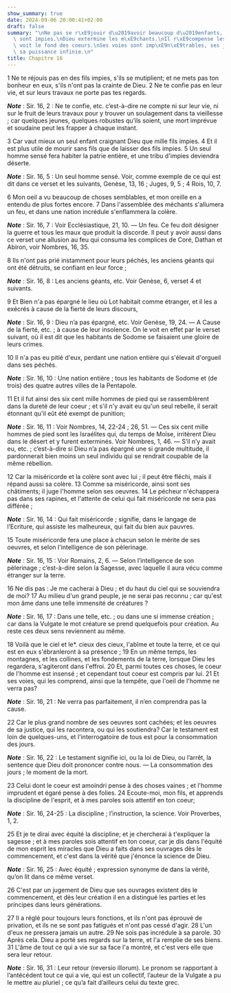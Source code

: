 ```yaml
---
show_summary: true
date: 2024-09-06 20:00:41+02:00
draft: false
summary: "\nNe pas se r\xE9jouir d\u2019avoir beaucoup d\u2019enfants, s\u2019ils\
  \ sont impies.\nDieu extermine les m\xE9chants.\nIl r\xE9compense les bons.\nIl\
  \ voit le fond des coeurs.\nSes voies sont imp\xE9n\xE9trables, ses jugements terribles,\
  \ sa puissance infinie.\n"
title: Chapitre 16
---
```





1 Ne te réjouis pas en des fils impies, s'ils se mutiplient; et ne mets pas ton bonheur en eux, s'ils n'ont pas la crainte de Dieu. 2 Ne te confie pas en leur vie, et sur leurs travaux ne porte pas tes regards.

***Note*** :  Sir. 16, 2 : Ne te confie, etc. c’est-à-dire ne compte ni sur leur vie, ni sur le fruit de leurs travaux pour y trouver un soulagement dans ta vieillesse ; car quelques jeunes, quelques robustes qu’ils soient, une mort imprévue et soudaine peut les frapper à chaque instant.

3 Car vaut mieux un seul enfant craignant Dieu que mille fils impies. 4 Et il est plus utile de mourir sans fils que de laisser des fils impies. 5 Un seul homme sensé fera habiter la patrie entière, et une tribu d'impies deviendra déserte.

***Note*** :  Sir. 16, 5 : Un seul homme sensé. Voir, comme exemple de ce qui est dit dans ce verset et les suivants, Genèse, 13, 16 ; Juges, 9, 5 ; 4 Rois, 10, 7.

6 Mon oeil a vu beaucoup de choses semblables, et mon oreille en a entendu de plus fortes encore. 7 Dans l'assemblée des méchants s'allumera un feu, et dans une nation incrédule s'enflammera la colère.

***Note*** :  Sir. 16, 7 : Voir Ecclésiastique, 21, 10. ― Un feu. Ce feu doit désigner la guerre et tous les maux que produit la discorde. Il peut y avoir aussi dans ce verset une allusion au feu qui consuma les complices de Coré, Dathan et Abiron, voir Nombres, 16, 35.

8 Ils n'ont pas prié instamment pour leurs péchés, les anciens géants qui ont été détruits, se confiant en leur force ;

***Note*** :  Sir. 16, 8 : Les anciens géants, etc. Voir Genèse, 6, verset 4 et suivants.

9 Et Bien n'a pas épargné le lieu où Lot habitait comme étranger, et il les a exécrés à cause de la fierté de leurs discours,

***Note*** :  Sir. 16, 9 : Dieu n’a pas épargné, etc. Voir Genèse, 19, 24. ― A Cause de la fierté, etc. ; à cause de leur insolence. On le voit en effet par le verset suivant, où il est dit que les habitants de Sodome se faisaient une gloire de leurs crimes.

10 Il n'a pas eu pitié d'eux, perdant une nation entière qui s'élevait d'orgueil dans ses péchés.

***Note*** :  Sir. 16, 10 : Une nation entière ; tous les habitants de Sodome et (de trois) des quatre autres villes de la Pentapole.


11 Et il fut ainsi des six cent mille hommes de pied qui se rassemblèrent dans la dureté de leur coeur ; et s'il n'y avait eu qu'un seul rebelle, il serait étonnant qu'il eût été exempt de punition;

***Note*** :  Sir. 16, 11 : Voir Nombres, 14, 22-24 ; 26, 51. ― Ces six cent mille hommes de pied sont les Israélites qui, du temps de Moïse, irritèrent Dieu dans le désert et y furent exterminés. Voir Nombres, 1, 46. ― S’il n’y avait eu, etc. ; c’est-à-dire si Dieu n’a pas épargné une si grande multitude, il pardonnerait bien moins un seul individu qui se rendrait coupable de la même rébellion.

12 Car la miséricorde et la colère sont avec lui ; il peut être fléchi, mais il répand aussi sa colère. 13 Comme sa miséricorde, ainsi sont ses châtiments; il juge l'homme selon ses oeuvres. 14 Le pécheur n'échappera pas dans ses rapines, et l'attente de celui qui fait miséricorde ne sera pas différée ;

***Note*** :  Sir. 16, 14 : Qui fait miséricorde ; signifie, dans le langage de l’Ecriture, qui assiste les malheureux, qui fait du bien aux pauvres.


15 Toute miséricorde fera une place à chacun selon le mérite de ses oeuvres, et selon l'intelligence de son pèlerinage.

***Note*** :  Sir. 16, 15 : Voir Romains, 2, 6. ― Selon l’intelligence de son pèlerinage ; c’est-à-dire selon la Sagesse, avec laquelle il aura vécu comme étranger sur la terre.

16 Ne dis pas : Je me cacherai à Dieu ; et du haut du ciel qui se souviendra de moi? 17 Au milieu d'un grand peuple, je ne serai pas reconnu ; car qu'est mon âme dans une telle immensité de créatures ?

***Note*** :  Sir. 16, 17 : Dans une telle, etc. ; ou dans une si immense création ; car dans la Vulgate le mot créature se prend quelquefois pour création. Au reste ces deux sens reviennent au même.

18 Voilà que le ciel et le*. cieux des cieux, l'abîme et toute la terre, et ce qui est en eux s'ébranleront à sa présence ; 19 En un même temps, les montagnes, et les collines, et les fondements de la terre, lorsque Dieu les regardera, s'agiteront dans l'effroi. 20 Et, parmi toutes ces choses, le coeur de l'homme est insensé ; et cependant tout coeur est compris par lui. 21 Et ses voies, qui les comprend, ainsi que la tempête, que l'oeil de l'homme ne verra pas?

***Note*** :  Sir. 16, 21 : Ne verra pas parfaitement, il n’en comprendra pas la cause.


22 Car le plus grand nombre de ses oeuvres sont cachées; et les oeuvres de sa justice, qui les racontera, ou qui les soutiendra? Car le testament est loin de quelques-uns, et l'interrogatoire de tous est pour la consommation des jours.

***Note*** :  Sir. 16, 22 : Le testament signifie ici, ou la loi de Dieu, ou l’arrêt, la sentence que Dieu doit prononcer contre nous. ― La consommation des jours ; le moment de la mort.

23 Celui dont le coeur est amoindri pense à des choses vaines ; et l'homme imprudent et égaré pense à des folies. 24 Ecoute-moi, mon fils, et apprends la discipline de l'esprit, et à mes paroles sois attentif en ton coeur;

***Note*** :  Sir. 16, 24-25 : La discipline ; l’instruction, la science. Voir Proverbes, 1, 2.


25 Et je te dirai avec équité la discipline; et je chercherai à t'expliquer la sagesse ; et à mes paroles sois attentif en ton coeur, car je dis dans l'équité de mon esprit les miracles que Dieu a faits dans ses ouvrages dès le commencement, et c'est dans la vérité que j'énonce la science de Dieu.

***Note*** :  Sir. 16, 25 : Avec équité ; expression synonyme de dans la vérité, qu’on lit dans ce même verset.

26 C'est par un jugement de Dieu que ses ouvrages existent dès le commencement, et dès leur création il en a distingué les parties et les principes dans leurs générations.


27 Il a réglé pour toujours leurs fonctions, et ils n'ont pas éprouvé de privation, et ils ne se sont pas fatigués et n'ont pas cessé d'agir. 28 L'un d'eux ne pressera jamais un autre. 29 Ne sois pas incrédule à sa parole. 30 Après cela. Dieu a porté ses regards sur la terre, et l'a remplie de ses biens. 31 L'âme de tout ce qui a vie sur sa face l'a montré, et c'est vers elle que sera leur retour.

***Note*** :  Sir. 16, 31 : Leur retour (reversio illorum). Le pronom se rapportant à l’antécédent tout ce qui a vie, qui est un collectif, l’auteur de la Vulgate a pu le mettre au pluriel ; ce qu’a fait d’ailleurs celui du texte grec.

